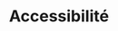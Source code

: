 ---
layout: redirect.njk
tags: level1
parent: fr
key: accessibility_fr
title: Accessibilité
alternativetitle: Nous développons des produits pour le plus grand nombre possible.
redirect: /de/accessibility/introduction/about-this-guide/
order: 3
---